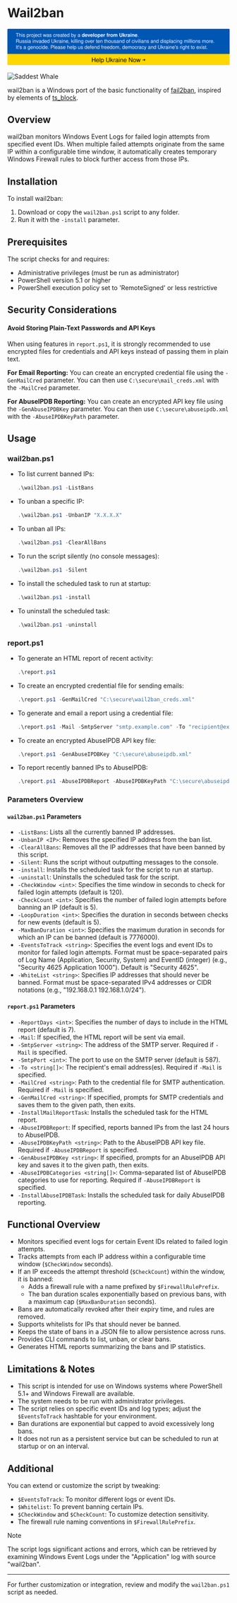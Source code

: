 # Wail2ban
[![Stand With Ukraine](https://raw.githubusercontent.com/vshymanskyy/StandWithUkraine/main/banner-direct-single.svg)](https://stand-with-ukraine.pp.ua)

![Saddest Whale](http://i.imgur.com/NVlsY.png "Saddest Whale")

wail2ban is a Windows port of the basic functionality of [fail2ban](http://www.fail2ban.org/), inspired by elements of [ts_block](https://github.com/EvanAnderson/ts_block).

## Overview

wail2ban monitors Windows Event Logs for failed login attempts from specified event IDs. When multiple failed attempts originate from the same IP within a configurable time window, it automatically creates temporary Windows Firewall rules to block further access from those IPs.

## Installation
To install wail2ban:

1. Download or copy the `wail2ban.ps1` script to any folder.
2. Run it with the `-install` parameter.

## Prerequisites

The script checks for and requires:

- Administrative privileges (must be run as administrator)
- PowerShell version 5.1 or higher
- PowerShell execution policy set to 'RemoteSigned' or less restrictive

## Security Considerations

#### Avoid Storing Plain-Text Passwords and API Keys

When using features in `report.ps1`, it is strongly recommended to use encrypted files for credentials and API keys instead of passing them in plain text.

**For Email Reporting:**
You can create an encrypted credential file using the `-GenMailCred` parameter.
You can then use `C:\secure\mail_creds.xml` with the `-MailCred` parameter.

**For AbuseIPDB Reporting:**
You can create an encrypted API key file using the `-GenAbuseIPDBKey` parameter.
You can then use `C:\secure\abuseipdb.xml` with the `-AbuseIPDBKeyPath` parameter.

## Usage

### wail2ban.ps1

- To list current banned IPs:
  ```powershell
  .\wail2ban.ps1 -ListBans
  ```

- To unban a specific IP:
  ```powershell
  .\wail2ban.ps1 -UnbanIP "X.X.X.X"
  ```

- To unban all IPs:
  ```powershell
  .\wail2ban.ps1 -ClearAllBans
  ```

- To run the script silently (no console messages):
  ```powershell
  .\wail2ban.ps1 -Silent
  ```

- To install the scheduled task to run at startup:
  ```powershell
  .\wail2ban.ps1 -install
  ```

- To uninstall the scheduled task:
  ```powershell
  .\wail2ban.ps1 -uninstall
  ```

### report.ps1

- To generate an HTML report of recent activity:
  ```powershell
  .\report.ps1
  ```

- To create an encrypted credential file for sending emails:
  ```powershell
  .\report.ps1 -GenMailCred "C:\secure\wail2ban_creds.xml"
  ```

- To generate and email a report using a credential file:
  ```powershell
  .\report.ps1 -Mail -SmtpServer "smtp.example.com" -To "recipient@example.com" -MailCred "C:\secure\wail2ban_creds.xml"
  ```

- To create an encrypted AbuseIPDB API key file:
  ```powershell
  .\report.ps1 -GenAbuseIPDBKey "C:\secure\abuseipdb.xml"
  ```

- To report recently banned IPs to AbuseIPDB:
  ```powershell
  .\report.ps1 -AbuseIPDBReport -AbuseIPDBKeyPath "C:\secure\abuseipdb.xml" -AbuseIPDBCategories "18,22"
  ```

### Parameters Overview

#### `wail2ban.ps1` Parameters
- `-ListBans`: Lists all the currently banned IP addresses.
- `-UnbanIP <IP>`: Removes the specified IP address from the ban list.
- `-ClearAllBans`: Removes all the IP addresses that have been banned by this script.
- `-Silent`: Runs the script without outputting messages to the console.
- `-install`: Installs the scheduled task for the script to run at startup.
- `-uninstall`: Uninstalls the scheduled task for the script.
- `-CheckWindow <int>`: Specifies the time window in seconds to check for failed login attempts (default is 120).
- `-CheckCount <int>`: Specifies the number of failed login attempts before banning an IP (default is 5).
- `-LoopDuration <int>`: Specifies the duration in seconds between checks for new events (default is 5).
- `-MaxBanDuration <int>`: Specifies the maximum duration in seconds for which an IP can be banned (default is 7776000).
- `-EventsToTrack <string>`: Specifies the event logs and event IDs to monitor for failed login attempts. Format must be space-separated pairs of Log Name (Application, Security, System) and EventID (integer) (e.g., "Security 4625 Application 1000"). Default is "Security 4625".
- `-WhiteList <string>`: Specifies IP addresses that should never be banned. Format must be space-separated IPv4 addresses or CIDR notations (e.g., "192.168.0.1 192.168.1.0/24").

#### `report.ps1` Parameters
- `-ReportDays <int>`: Specifies the number of days to include in the HTML report (default is 7).
- `-Mail`: If specified, the HTML report will be sent via email.
- `-SmtpServer <string>`: The address of the SMTP server. Required if `-Mail` is specified.
- `-SmtpPort <int>`: The port to use on the SMTP server (default is 587).
- `-To <string[]>`: The recipient's email address(es). Required if `-Mail` is specified.
- `-MailCred <string>`: Path to the credential file for SMTP authentication. Required if `-Mail` is specified.
- `-GenMailCred <string>`: If specified, prompts for SMTP credentials and saves them to the given path, then exits.
- `-InstallMailReportTask`: Installs the scheduled task for the HTML report.
- `-AbuseIPDBReport`: If specified, reports banned IPs from the last 24 hours to AbuseIPDB.
- `-AbuseIPDBKeyPath <string>`: Path to the AbuseIPDB API key file. Required if `-AbuseIPDBReport` is specified.
- `-GenAbuseIPDBKey <string>`: If specified, prompts for an AbuseIPDB API key and saves it to the given path, then exits.
- `-AbuseIPDBCategories <string[]>`: Comma-separated list of AbuseIPDB categories to use for reporting. Required if `-AbuseIPDBReport` is specified.
- `-InstallAbuseIPDBTask`: Installs the scheduled task for daily AbuseIPDB reporting.

## Functional Overview

- Monitors specified event logs for certain Event IDs related to failed login attempts.
- Tracks attempts from each IP address within a configurable time window (`$CheckWindow` seconds).
- If an IP exceeds the attempt threshold (`$CheckCount`) within the window, it is banned:
  - Adds a firewall rule with a name prefixed by `$FirewallRulePrefix`.
  - The ban duration scales exponentially based on previous bans, with a maximum cap (`$MaxBanDuration` seconds).
- Bans are automatically revoked after their expiry time, and rules are removed.
- Supports whitelists for IPs that should never be banned.
- Keeps the state of bans in a JSON file to allow persistence across runs.
- Provides CLI commands to list, unban, or clear bans.
- Generates HTML reports summarizing the bans and IP statistics.

## Limitations & Notes

- This script is intended for use on Windows systems where PowerShell 5.1+ and Windows Firewall are available.
- The system needs to be run with administrator privileges.
- The script relies on specific event IDs and log types; adjust the `$EventsToTrack` hashtable for your environment.
- Ban durations are exponential but capped to avoid excessively long bans.
- It does not run as a persistent service but can be scheduled to run at startup or on an interval.

## Additional

You can extend or customize the script by tweaking:

- `$EventsToTrack`: To monitor different logs or event IDs.
- `$Whitelist`: To prevent banning certain IPs.
- `$CheckWindow` and `$CheckCount`: To customize detection sensitivity.
- The firewall rule naming conventions in `$FirewallRulePrefix`.

> [!NOTE] 
> The script logs significant actions and errors, which can be retrieved by examining Windows Event Logs under the "Application" log with source "wail2ban".

---

For further customization or integration, review and modify the `wail2ban.ps1` script as needed.
